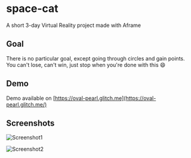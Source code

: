 # space-cat
A short 3-day Virtual Reality project made with Aframe

## Goal

There is no particular goal, except going through circles and gain points. You can't lose, can't win, just
stop when you're done with this :smile:

## Demo

Demo available on [https://oval-pearl.glitch.me](https://oval-pearl.glitch.me/)

## Screenshots

![Screenshot1](https://raw.githubusercontent.com/noook/space-cat/master/screenshot1.png)

![Screenshot2](https://raw.githubusercontent.com/noook/space-cat/master/screenshot2.png)
